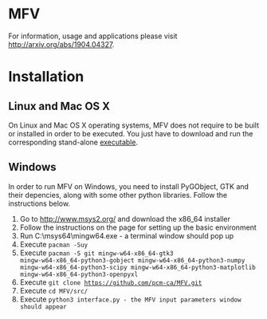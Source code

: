 # MFV

For information, usage and applications please visit http://arxiv.org/abs/1904.04327.


Installation
============

Linux and Mac OS X
-------------------

On Linux and Mac OS X operating systems, MFV does not require to be built or installed in order to be executed. You just have to download and run the corresponding stand-alone <a href="https://github.com/pcm-ca/MFV/tree/master/Executables">executable</a>.

Windows
-------

In order to run MFV on Windows, you need to install PyGObject, GTK and their depencies, along with some other python libraries. Follow the instructions below.

1. Go to http://www.msys2.org/ and download the x86_64 installer
2. Follow the instructions on the page for setting up the basic environment
3. Run C:\msys64\mingw64.exe - a terminal window should pop up
4. Execute <code>pacman -Suy</code>
5. Execute <code>pacman -S git mingw-w64-x86_64-gtk3 mingw-w64-x86_64-python3-gobject mingw-w64-x86_64-python3-numpy mingw-w64-x86_64-python3-scipy mingw-w64-x86_64-python3-matplotlib mingw-w64-x86_64-python3-openpyxl</code>
6. Execute <code>git clone https://github.com/pcm-ca/MFV.git</code>
7. Execute <code>cd MFV/src/</code>
8. Execute <code>python3 interface.py - the MFV input parameters window should appear</code>


